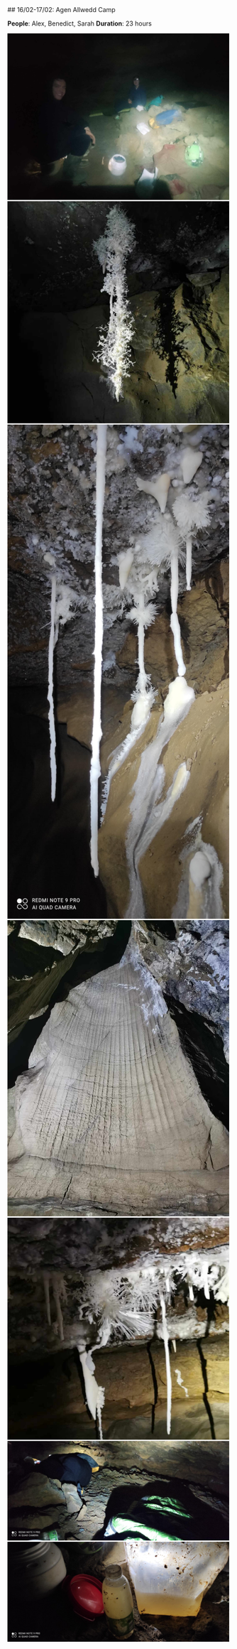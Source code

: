 <link rel="stylesheet" href="styles.css">
## 16/02-17/02: Agen Allwedd Camp

**People**: Alex, Benedict, Sarah
**Duration**: 23 hours

<img src="images/camp.jpeg" alt="Description" width="500">
<img src="images/courtesan.jpeg" alt="Description" width="500">
<img src="images/pretties.jpg" alt="Description" width="500">
<img src="images/waterfall.jpeg" alt="Description" width="500">
<img src="images/pretty2.jpeg" alt="Description" width="500">
<img src="images/sleeping.jpg" alt="Description" width="500">
<img src="images/water.jpg" alt="Description" width="500">
